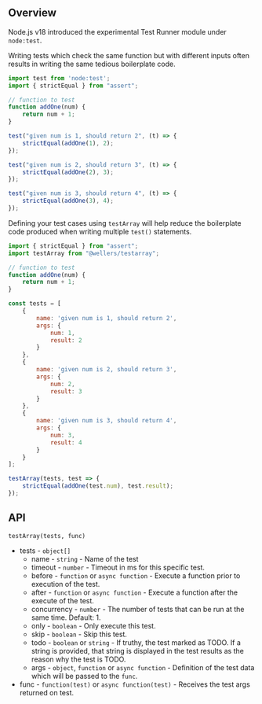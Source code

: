 ## Overview

Node.js v18 introduced the experimental Test Runner module under `node:test`. 

Writing tests which check the same function but with different inputs often results in writing the same tedious boilerplate code.

```js
import test from 'node:test';
import { strictEqual } from "assert";

// function to test
function addOne(num) {
	return num + 1;
}

test("given num is 1, should return 2", (t) => {
	strictEqual(addOne(1), 2);
});

test("given num is 2, should return 3", (t) => {
	strictEqual(addOne(2), 3);
});

test("given num is 3, should return 4", (t) => {
	strictEqual(addOne(3), 4);
});
```

Defining your test cases using `testArray` will help reduce the boilerplate code produced when writing multiple `test()` statements.

```js
import { strictEqual } from "assert";
import testArray from "@wellers/testarray";

// function to test
function addOne(num) {
	return num + 1;
}

const tests = [
	{
		name: 'given num is 1, should return 2',
		args: {
			num: 1,
			result: 2
		}
	},
	{
		name: 'given num is 2, should return 3',		
		args: {
			num: 2,
			result: 3
		}
	},
	{
		name: 'given num is 3, should return 4',
		args: {
			num: 3,
			result: 4
		}
	}
];

testArray(tests, test => {
	strictEqual(addOne(test.num), test.result);
});
```

## API

`testArray(tests, func)`

* tests - `object[]`
	* name - `string` - Name of the test
	* timeout - `number` - Timeout in ms for this specific test.
	* before - `function` or `async function` - Execute a function prior to execution of the test.
	* after - `function` or `async function` - Execute a function after the execute of the test.
	* concurrency - `number` - The number of tests that can be run at the same time. Default: 1.
	* only - `boolean` - Only execute this test.
	* skip - `boolean` - Skip this test.
	* todo - `boolean` or `string` - If truthy, the test marked as TODO. If a string is provided, that string is displayed in the test results as the reason why the test is TODO.
	* args - `object`, `function` or `async function` - Definition of the test data which will be passed to the `func`.
* func - `function(test)` or `async function(test)` - Receives the test args returned on test.